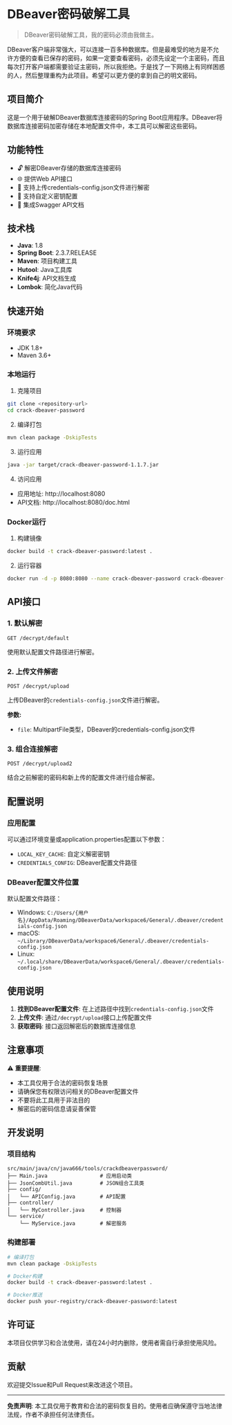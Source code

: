 # DBeaver密码破解工具

> DBeaver密码破解工具，我的密码必须由我做主。

DBeaver客户端非常强大，可以连接一百多种数据库。但是最难受的地方是不允许方便的查看已保存的密码，如果一定要查看密码，必须先设定一个主密码，而且每次打开客户端都需要验证主密码，所以我拒绝。于是找了一下网络上有同样困惑的人，然后整理重构为此项目。希望可以更方便的拿到自己的明文密码。

## 项目简介

这是一个用于破解DBeaver数据库连接密码的Spring Boot应用程序。DBeaver将数据库连接密码加密存储在本地配置文件中，本工具可以解密这些密码。

## 功能特性

- 🔓 解密DBeaver存储的数据库连接密码
- 🌐 提供Web API接口
- 📁 支持上传credentials-config.json文件进行解密
- 🔧 支持自定义密钥配置
- 📖 集成Swagger API文档

## 技术栈

- **Java**: 1.8
- **Spring Boot**: 2.3.7.RELEASE
- **Maven**: 项目构建工具
- **Hutool**: Java工具库
- **Knife4j**: API文档生成
- **Lombok**: 简化Java代码

## 快速开始

### 环境要求

- JDK 1.8+
- Maven 3.6+

### 本地运行

1. 克隆项目
```bash
git clone <repository-url>
cd crack-dbeaver-password
```

2. 编译打包
```bash
mvn clean package -DskipTests
```

3. 运行应用
```bash
java -jar target/crack-dbeaver-password-1.1.7.jar
```

4. 访问应用
- 应用地址: http://localhost:8080
- API文档: http://localhost:8080/doc.html

### Docker运行

1. 构建镜像
```bash
docker build -t crack-dbeaver-password:latest .
```

2. 运行容器
```bash
docker run -d -p 8080:8080 --name crack-dbeaver-password crack-dbeaver-password:latest
```

## API接口

### 1. 默认解密
```
GET /decrypt/default
```
使用默认配置文件路径进行解密。

### 2. 上传文件解密
```
POST /decrypt/upload
```
上传DBeaver的`credentials-config.json`文件进行解密。

**参数:**
- `file`: MultipartFile类型，DBeaver的credentials-config.json文件

### 3. 组合连接解密
```
POST /decrypt/upload2
```
结合之前解密的密码和新上传的配置文件进行组合解密。

## 配置说明

### 应用配置

可以通过环境变量或application.properties配置以下参数：

- `LOCAL_KEY_CACHE`: 自定义解密密钥
- `CREDENTIALS_CONFIG`: DBeaver配置文件路径

### DBeaver配置文件位置

默认配置文件路径：
- Windows: `C:/Users/{用户名}/AppData/Roaming/DBeaverData/workspace6/General/.dbeaver/credentials-config.json`
- macOS: `~/Library/DBeaverData/workspace6/General/.dbeaver/credentials-config.json`
- Linux: `~/.local/share/DBeaverData/workspace6/General/.dbeaver/credentials-config.json`

## 使用说明

1. **找到DBeaver配置文件**: 在上述路径中找到`credentials-config.json`文件
2. **上传文件**: 通过`/decrypt/upload`接口上传配置文件
3. **获取密码**: 接口返回解密后的数据库连接信息

## 注意事项

⚠️ **重要提醒**:
- 本工具仅用于合法的密码恢复场景
- 请确保您有权限访问相关的DBeaver配置文件
- 不要将此工具用于非法目的
- 解密后的密码信息请妥善保管

## 开发说明

### 项目结构
```
src/main/java/cn/java666/tools/crackdbeaverpassword/
├── Main.java                 # 应用启动类
├── JsonCombUtil.java         # JSON组合工具类
├── config/
│   └── APIConfig.java        # API配置
├── controller/
│   └── MyController.java     # 控制器
└── service/
    └── MyService.java        # 解密服务
```

### 构建部署

```bash
# 编译打包
mvn clean package -DskipTests

# Docker构建
docker build -t crack-dbeaver-password:latest .

# Docker推送
docker push your-registry/crack-dbeaver-password:latest
```

## 许可证

本项目仅供学习和合法使用，请在24小时内删除，使用者需自行承担使用风险。

## 贡献

欢迎提交Issue和Pull Request来改进这个项目。

---

**免责声明**: 本工具仅用于教育和合法的密码恢复目的。使用者应确保遵守当地法律法规，作者不承担任何法律责任。
